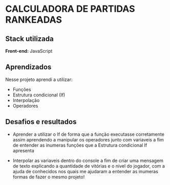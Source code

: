 # **CALCULADORA DE PARTIDAS RANKEADAS**



## Stack utilizada

**Front-end:** JavaScript



## Aprendizados

Nesse projeto aprendi a utilizar:

* Funções
* Estrutura condicional (If)
* Interpolação
* Operadores

## Desafios e resultados

* Aprender a utilizar o If de forma que a função executasse corretamente assim aprendendo a manipular os operadores junto com variaveis a fim de entender as inumeras funções que a Estrutura condicional If apresenta


* Interpolar as variaveis dentro do console a fim de criar uma mensagem de texto explicando a quantidade de vitórias e o nivel do jogador, com a ajuda de conhecidos nos quais me ajudaram a entender as inumeras formas de fazer o mesmo projeto!
